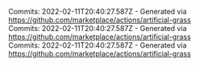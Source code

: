 Commits: 2022-02-11T20:40:27.587Z - Generated via https://github.com/marketplace/actions/artificial-grass
<br>
Commits: 2022-02-11T20:40:27.587Z - Generated via https://github.com/marketplace/actions/artificial-grass
<br>
Commits: 2022-02-11T20:40:27.587Z - Generated via https://github.com/marketplace/actions/artificial-grass
<br>
